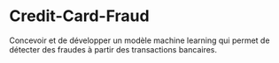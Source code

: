 # Credit-Card-Fraud
Concevoir et de développer un modèle machine learning qui permet de détecter des fraudes à partir des transactions bancaires.
